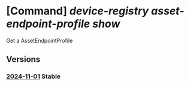 # [Command] _device-registry asset-endpoint-profile show_

Get a AssetEndpointProfile

## Versions

### [2024-11-01](/Resources/mgmt-plane/L3N1YnNjcmlwdGlvbnMve30vcmVzb3VyY2Vncm91cHMve30vcHJvdmlkZXJzL21pY3Jvc29mdC5kZXZpY2VyZWdpc3RyeS9hc3NldGVuZHBvaW50cHJvZmlsZXMve30=/2024-11-01.xml) **Stable**

<!-- mgmt-plane /subscriptions/{}/resourcegroups/{}/providers/microsoft.deviceregistry/assetendpointprofiles/{} 2024-11-01 -->
